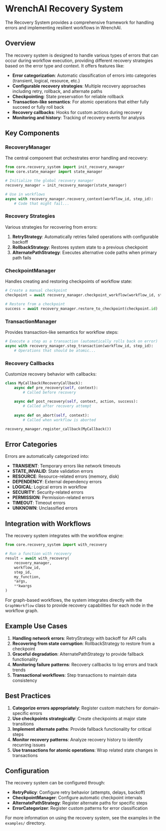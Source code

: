 # WrenchAI Recovery System

The Recovery System provides a comprehensive framework for handling errors and implementing resilient workflows in WrenchAI.

## Overview

The recovery system is designed to handle various types of errors that can occur during workflow execution, providing different recovery strategies based on the error type and context. It offers features like:

- **Error categorization**: Automatic classification of errors into categories (transient, logical, resource, etc.)
- **Configurable recovery strategies**: Multiple recovery approaches including retry, rollback, and alternate paths
- **Checkpointing**: State preservation for reliable rollback
- **Transaction-like semantics**: For atomic operations that either fully succeed or fully roll back
- **Recovery callbacks**: Hooks for custom actions during recovery 
- **Monitoring and history**: Tracking of recovery events for analysis

## Key Components

### RecoveryManager

The central component that orchestrates error handling and recovery:

```python
from core.recovery_system import init_recovery_manager
from core.state_manager import state_manager

# Initialize the global recovery manager
recovery_manager = init_recovery_manager(state_manager)

# Use in workflows
async with recovery_manager.recovery_context(workflow_id, step_id):
    # Code that might fail...
```

### Recovery Strategies

Various strategies for recovering from errors:

1. **RetryStrategy**: Automatically retries failed operations with configurable backoff
2. **RollbackStrategy**: Restores system state to a previous checkpoint 
3. **AlternatePathStrategy**: Executes alternative code paths when primary path fails

### CheckpointManager

Handles creating and restoring checkpoints of workflow state:

```python
# Create a manual checkpoint
checkpoint = await recovery_manager.checkpoint_workflow(workflow_id, step_id)

# Restore from a checkpoint
success = await recovery_manager.restore_to_checkpoint(checkpoint.id)
```

### TransactionManager

Provides transaction-like semantics for workflow steps:

```python
# Execute a step as a transaction (automatically rolls back on error)
async with recovery_manager.step_transaction(workflow_id, step_id):
    # Operations that should be atomic...
```

### Recovery Callbacks

Customize recovery behavior with callbacks:

```python
class MyCallback(RecoveryCallback):
    async def pre_recovery(self, context):
        # Called before recovery
        
    async def post_recovery(self, context, action, success):
        # Called after recovery attempt
        
    async def on_abort(self, context):
        # Called when workflow is aborted

recovery_manager.register_callback(MyCallback())
```

## Error Categories

Errors are automatically categorized into:

- **TRANSIENT**: Temporary errors like network timeouts
- **STATE_INVALID**: State validation errors
- **RESOURCE**: Resource-related errors (memory, disk)
- **DEPENDENCY**: External dependency errors
- **LOGICAL**: Logical errors in workflow
- **SECURITY**: Security-related errors
- **PERMISSION**: Permission-related errors
- **TIMEOUT**: Timeout errors
- **UNKNOWN**: Unclassified errors

## Integration with Workflows

The recovery system integrates with the workflow engine:

```python
from core.recovery_system import with_recovery

# Run a function with recovery
result = await with_recovery(
    recovery_manager,
    workflow_id,
    step_id,
    my_function,
    *args,
    **kwargs
)
```

For graph-based workflows, the system integrates directly with the `GraphWorkflow` class to provide recovery capabilities for each node in the workflow graph.

## Example Use Cases

1. **Handling network errors**: RetryStrategy with backoff for API calls
2. **Recovering from state corruption**: RollbackStrategy to restore from a checkpoint
3. **Graceful degradation**: AlternatePathStrategy to provide fallback functionality
4. **Monitoring failure patterns**: Recovery callbacks to log errors and track trends
5. **Transactional workflows**: Step transactions to maintain data consistency

## Best Practices

1. **Categorize errors appropriately**: Register custom matchers for domain-specific errors
2. **Use checkpoints strategically**: Create checkpoints at major state transitions
3. **Implement alternate paths**: Provide fallback functionality for critical steps
4. **Monitor recovery patterns**: Analyze recovery history to identify recurring issues
5. **Use transactions for atomic operations**: Wrap related state changes in transactions

## Configuration

The recovery system can be configured through:

- **RetryPolicy**: Configure retry behavior (attempts, delays, backoff)
- **CheckpointManager**: Configure automatic checkpoint intervals
- **AlternatePathStrategy**: Register alternate paths for specific steps 
- **ErrorCategorizer**: Register custom patterns for error classification

For more information on using the recovery system, see the examples in the `examples/` directory.
